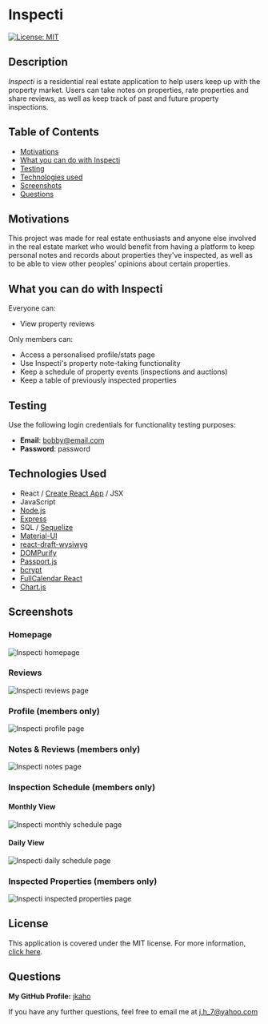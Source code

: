 # Inspecti

[![License: MIT](https://img.shields.io/badge/License-MIT-yellow.svg)](https://opensource.org/licenses/MIT)

## Description

*Inspecti* is a residential real estate application to help users keep up with the property market. Users can take notes on properties, rate properties and share reviews, as well as keep track of past and future property inspections. 

## Table of Contents

- [Motivations](#Motivations)
- [What you can do with Inspecti](#What-you-can-do-with-Inspecti)
- [Testing](#Testing)
- [Technologies used](#Technologies-used)
- [Screenshots](#Screenshots)
- [Questions](#Questions)

## Motivations

This project was made for real estate enthusiasts and anyone else involved in the real estate market who would benefit from having a platform to keep personal notes and records about properties they've inspected, as well as to be able to view other peoples' opinions about certain properties.

## What you can do with Inspecti

Everyone can: 
- View property reviews

Only members can: 
- Access a personalised profile/stats page
- Use Inspecti's property note-taking functionality
- Keep a schedule of property events (inspections and auctions)
- Keep a table of previously inspected properties

## Testing 

Use the following login credentials for functionality testing purposes: 

- **Email**: bobby@email.com
- **Password**: password

## Technologies Used

- React / [Create React App](https://reactjs.org/docs/create-a-new-react-app.html) / JSX 
- JavaScript
- [Node.js](https://nodejs.org/en/)
- [Express](https://expressjs.com/)
- SQL / [Sequelize](https://sequelize.org/)
- [Material-UI](https://material-ui.com/)
- [react-draft-wysiwyg](https://www.npmjs.com/package/react-draft-wysiwyg)
- [DOMPurify](https://www.npmjs.com/package/dompurify)
- [Passport.js](http://www.passportjs.org/)
- [bcrypt](https://www.npmjs.com/package/bcrypt) 
- [FullCalendar React](https://www.npmjs.com/package/@fullcalendar/react)
- [Chart.js](https://www.chartjs.org/docs/latest/)

## Screenshots

### Homepage
![Inspecti homepage]()

### Reviews
![Inspecti reviews page]()

### Profile (members only)
![Inspecti profile page]()

### Notes & Reviews (members only)
![Inspecti notes page]()

### Inspection Schedule (members only)
#### Monthly View
![Inspecti monthly schedule page]()
#### Daily View
![Inspecti daily schedule page]()

### Inspected Properties (members only)
![Inspecti inspected properties page]()

## License

This application is covered under the MIT license.
For more information, [click here](https://opensource.org/licenses/MIT).

## Questions 

**My GitHub Profile:** [jkaho](https://www.github.com/jkaho/inspecti)

If you have any further questions, feel free to email me at [j.h_7@yahoo.com](j.h_7@yahoo.com)
